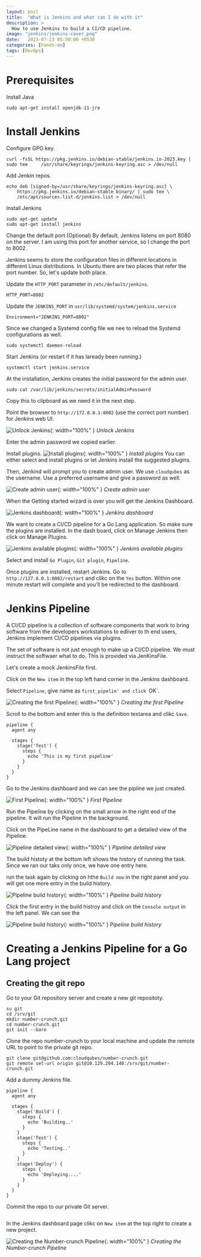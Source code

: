 ```yaml
---
layout: post
title:  "What is Jenkins and what can I do with it"
description: > 
  How to use Jenkins to build a CI/CD pipeline.
image: "jenkins/jenkins-cover.png"
date:   2023-07-23 05:50:00 +0530
categories: [hands-on]
tags: [DevOps]
---
```



# Prerequisites

Install Java
```shell
sudo apt-get install openjdk-11-jre
```

# Install Jenkins

Configure GPG key.

```shell
curl -fsSL https://pkg.jenkins.io/debian-stable/jenkins.io-2023.key | sudo tee     /usr/share/keyrings/jenkins-keyring.asc > /dev/null
```

Add Jenkin repos.
```shell
echo deb [signed-by=/usr/share/keyrings/jenkins-keyring.asc] \
    https://pkg.jenkins.io/debian-stable binary/ | sudo tee \
    /etc/apt/sources.list.d/jenkins.list > /dev/null
```

Install Jenkins
```shell
sudo apt-get update
sudo apt-get install jenkins
```

Change the default port (Optional)
By default, Jenkins listens on port 8080 on the server. I am using this port for another service, so I change the port to 8002.

Jenkins seems to store the configuration files in different locations in different Linux distributions. In Ubuntu there are two places that refer the port number. So, let's update both place.

Update the `HTTP_PORT` parameter in `/etc/default/jenkins`. 
```shell
HTTP_PORT=8002
```

Update the `JENKINS_PORT` in `usr/lib/systemd/system/jenkins.service`
```shell
Environment="JENKINS_PORT=8002"
```

Since we changed a Systemd config file we nee to reload the Systemd configurations as well.

```shell
sudo systemctl daemon-reload
```

Start Jenkins (or restart if it has laready been running.)
```shell
systemctl start jenkins.service
```

At the installation, Jenkins creates the initial password for the admin user.
```shell
sudo cat /var/lib/jenkins/secrets/initialAdminPassword
```
Copy this to clipboard as we need it in the next step.

Point the browser to `http://172.0.0.1:8002` (use the correct port number) for Jenkins web UI.

![Unlock Jenkins](/assets/images/jenkins/jenkins-unlock.png){: width="100%" }
*Unlock Jenkins*

Enter the admin password we copied earlier.

Install plugins.
![Install plugins](/assets/images/jenkins/jenkins-install-plugins.png){: width="100%" }
*Install plugins*
You can either select and install plugins or let Jenkins install the suggested plugins.

Then, Jenkind will prompt you to create admin user. We use `cloudqubes` as the username. Use a preferred username and give a password as well.

![Create admin user](/assets/images/jenkins/jenkins-create-admin-user.png){: width="100%" }
*Create admin user*

When the Getting started wizard is over you will get the Jenkins Dashboard.

![Jenkins dashboard](/assets/images/jenkins/jenkins-dashboard.png){: width="100%" }
*Jenkins dashboard*

We want to create a CI/CD pipeline for a Go Lang application. So make sure the plugins are installed. In the dash board, click on Manage Jenkins then click on Manage Plugins.


![Jenkins available plugins](/assets/images/jenkins/jenkins-available-plugins.png){: width="100%" }
*Jenkins available plugins*

Select and install `Go Plugin`, `Git plugin`, `Pipeline`.

Once plugins are installed, restart Jenkins.
Go to `http://127.0.0.1:8002/restart` and clikc on the `Yes` button.
Within one minute restart will complete and you'll be redirected to the dashboard.

# Jenkins Pipeline
A CI/CD pipeline is a collection of software components that work to bring software from the developers workstations to edliver to th end users, 
Jenkins implement CI/CD pipelines via plugins. 

The set of software is not just enough to make up a CI/CD pipeline. We must instruct the softwaer what to do. This is provided via JenKinsFile.

Let's create a mock JenkinsFile first.

Click on the `New item` in the top left hand corner in the Jenkins dashboard.

Select `Pipeline`, give name as `first_pipelin' and click `OK`.

![Creating the first Pipeline](/assets/images/jenkins/jenkins-first-pipeline.png){: width="100%" }
*Creating the first Pipeline*

Scroll to the bottom and enter this is the definition textarea and clikc `Save`.

```shell
pipeline {
  agent any

  stages {
    stage('Test') {
      steps {
        echo 'This is my first pipeline'
      }
    }
  }
}
```

Go to the Jenkins dashboard and we can see the pipline we just created.

![First Pipeline](/assets/images/jenkins/jenkins-dashboard-first-pipeline.png){: width="100%" }
*First Pipeline*

Run the Pipeline by clicking on the small arrow in the right end of the pipeline. It will run the Pipeline in the background.

Click on the PipeLine name in the dashboard to get a detailed view of the Pipeline.

![Pipeline detailed view](/assets/images/jenkins/jenkins-pipeline-detailed-view.png){: width="100%" }
*Pipeline detailed view*

The build histoty at the bottom left shows the history of running the task. Since we ran our taks only once, we have one entry here. 

run the task again by clicking on hthe `Build now` in the right panel and you will get one more entry in the build history.

![Pipeline build history](/assets/images/jenkins/jenkins-pipeline-build-history.png){: width="100%" }
*Pipeline build history*

Click the first entry in the build histroy and click on the `Console output` in the left panel. We can see the 

![Pipeline build history](/assets/images/jenkins/jenkins-pipeline-cosole-output.png){: width="100%" }
*Pipeline build history*

# Creating a Jenkins Pipeline for a Go Lang project

## Creating the git repo

Go to your Git repository server and create a new git repositoty.

```shell
su git
cd /srv/git
mkdir number-crunch.git
cd number-crunch.git
git init --bare
```

Clone the repo number-crunch to your local machine and update the remote URL to point to the private git repo.

```shell
git clone git@github.com:cloudqubes/number-crunch.git
git remote set-url origin git@10.129.204.148:/srv/git/number-crunch.git
```

Add a dummy Jenkins file.
```shell
pipeline {
  agent any

  stages {
    stage('Build') {
      steps {
        echo 'Building..'
      }
    }
    stage('Test') {
      steps {
        echo 'Testing..'
      }
    }
    stage('Deploy') {
      steps {
        echo 'Deploying....'
      }
    }
  }
}
```

Commit the repo to our private Git server.

```shell

```


In the Jenkins dashboard page clikc on `New item` at the top right to create a new project. 

![Creating the Number-crunch Pipeline](/assets/images/jenkins/number-crunch-pipeline-1.png){: width="100%" }
*Creating the Number-crunch Pipeline*


